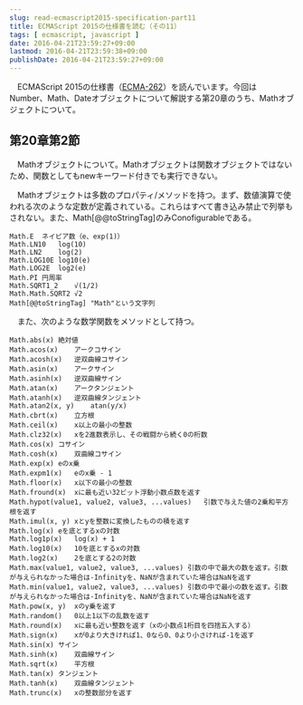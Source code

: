 ```yaml
---
slug: read-ecmascript2015-specification-part11
title: ECMAScript 2015の仕様書を読む（その11）
tags: [ ecmascript, javascript ]
date: 2016-04-21T23:59:27+09:00
lastmod: 2016-04-21T23:59:38+09:00
publishDate: 2016-04-21T23:59:27+09:00
---
```


　ECMAScript 2015の仕様書（[ECMA-262](http://www.ecma-international.org/publications/standards/Ecma-262.html)）を読んでいます。今回はNumber、Math、Dateオブジェクトについて解説する第20章のうち、Mathオブジェクトについて。

## 第20章第2節


　Mathオブジェクトについて。Mathオブジェクトは関数オブジェクトではないため、関数としてもnewキーワード付きでも実行できない。

　Mathオブジェクトは多数のプロパティ/メソッドを持つ。まず、数値演算で使われる次のような定数が定義されている。これらはすべて書き込み禁止で列挙もされない。また、Math[@@toStringTag]のみConofigurableである。

```
Math.E	ネイピア数（e、exp(1)）
Math.LN10	log(10)
Math.LN2	log(2)
Math.LOG10E	log10(e)
Math.LOG2E	log2(e)
Math.PI	円周率
Math.SQRT1_2	√(1/2)
Math.Math.SQRT2	√2
Math[@@toStringTag]	"Math"という文字列
```

　また、次のような数学関数をメソッドとして持つ。

```
Math.abs(x)	絶対値
Math.acos(x)	アークコサイン
Math.acosh(x)	逆双曲線コサイン
Math.asin(x)	アークサイン
Math.asinh(x)	逆双曲線サイン
Math.atan(x)    アークタンジェント
Math.atanh(x)   逆双曲線タンジェント
Math.atan2(x, y)	atan(y/x)
Math.cbrt(x)	立方根
Math.ceil(x)    x以上の最小の整数
Math.clz32(x)	xを2進数表示し、その戦闘から続く0の桁数
Math.cos(x)	コサイン
Math.cosh(x)	双曲線コサイン
Math.exp(x)	eのx乗
Math.expm1(x)	eのx乗 - 1
Math.floor(x)	x以下の最小の整数
Math.fround(x)	xに最も近い32ビット浮動小数点数を返す
Math.hypot(value1, value2, value3, ...values)	引数で与えた値の2乗和平方根を返す
Math.imul(x, y)	xとyを整数に変換したものの積を返す
Math.log(x)	eを底とするxの対数
Math.log1p(x)	log(x) + 1
Math.log10(x)	10を底とするxの対数
Math.log2(x)	2を底とする2の対数
Math.max(value1, value2, value3, ...values)	引数の中で最大の数を返す。引数が与えられなかった場合は-Infinityを、NaNが含まれていた場合はNaNを返す
Math.min(value1, value2, value3, ...values)	引数の中で最小の数を返す。引数が与えられなかった場合は-Infinityを、NaNが含まれていた場合はNaNを返す
Math.pow(x, y)	xのy乗を返す
Math.random()	0以上1以下の乱数を返す
Math.round(x)	xに最も近い整数を返す（xの小数点1桁目を四捨五入する）
Math.sign(x)	xが0より大きければ1、0なら0、0より小さければ-1を返す
Math.sin(x)	サイン
Math.sinh(x)	双曲線サイン
Math.sqrt(x)	平方根
Math.tan(x)	タンジェント
Math.tanh(x)	双曲線タンジェント
Math.trunc(x)	xの整数部分を返す
```

